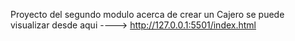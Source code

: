 Proyecto del segundo modulo acerca de crear un Cajero
se puede visualizar desde aqui ----> http://127.0.0.1:5501/index.html
